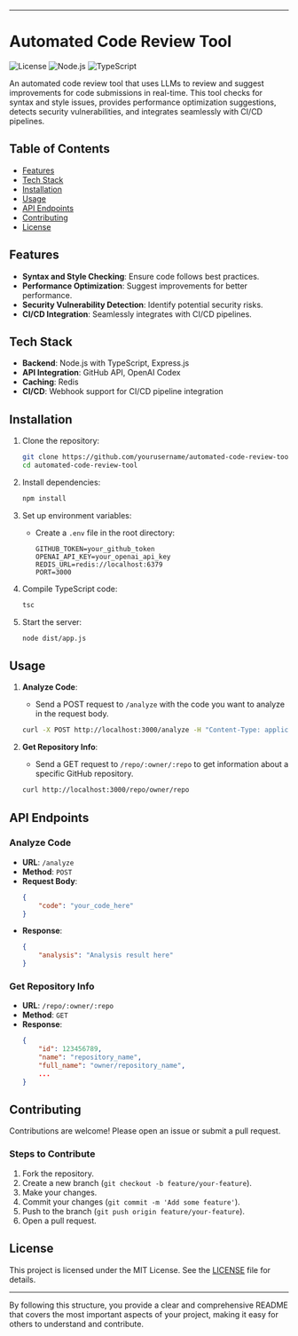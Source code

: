 

---

# Automated Code Review Tool

![License](https://img.shields.io/badge/license-MIT-blue.svg)
![Node.js](https://img.shields.io/badge/node.js-v14.17.0-green)
![TypeScript](https://img.shields.io/badge/typescript-v4.3.5-blue)

An automated code review tool that uses LLMs to review and suggest improvements for code submissions in real-time. This tool checks for syntax and style issues, provides performance optimization suggestions, detects security vulnerabilities, and integrates seamlessly with CI/CD pipelines.

## Table of Contents
- [Features](#features)
- [Tech Stack](#tech-stack)
- [Installation](#installation)
- [Usage](#usage)
- [API Endpoints](#api-endpoints)
- [Contributing](#contributing)
- [License](#license)

## Features
- **Syntax and Style Checking**: Ensure code follows best practices.
- **Performance Optimization**: Suggest improvements for better performance.
- **Security Vulnerability Detection**: Identify potential security risks.
- **CI/CD Integration**: Seamlessly integrates with CI/CD pipelines.

## Tech Stack
- **Backend**: Node.js with TypeScript, Express.js
- **API Integration**: GitHub API, OpenAI Codex
- **Caching**: Redis
- **CI/CD**: Webhook support for CI/CD pipeline integration

## Installation
1. Clone the repository:
    ```bash
    git clone https://github.com/yourusername/automated-code-review-tool.git
    cd automated-code-review-tool
    ```

2. Install dependencies:
    ```bash
    npm install
    ```

3. Set up environment variables:
    - Create a `.env` file in the root directory:
        ```env
        GITHUB_TOKEN=your_github_token
        OPENAI_API_KEY=your_openai_api_key
        REDIS_URL=redis://localhost:6379
        PORT=3000
        ```

4. Compile TypeScript code:
    ```bash
    tsc
    ```

5. Start the server:
    ```bash
    node dist/app.js
    ```

## Usage
1. **Analyze Code**:
    - Send a POST request to `/analyze` with the code you want to analyze in the request body.
    ```bash
    curl -X POST http://localhost:3000/analyze -H "Content-Type: application/json" -d '{"code": "your_code_here"}'
    ```

2. **Get Repository Info**:
    - Send a GET request to `/repo/:owner/:repo` to get information about a specific GitHub repository.
    ```bash
    curl http://localhost:3000/repo/owner/repo
    ```

## API Endpoints
### Analyze Code
- **URL**: `/analyze`
- **Method**: `POST`
- **Request Body**:
    ```json
    {
        "code": "your_code_here"
    }
    ```
- **Response**:
    ```json
    {
        "analysis": "Analysis result here"
    }
    ```

### Get Repository Info
- **URL**: `/repo/:owner/:repo`
- **Method**: `GET`
- **Response**:
    ```json
    {
        "id": 123456789,
        "name": "repository_name",
        "full_name": "owner/repository_name",
        ...
    }
    ```

## Contributing
Contributions are welcome! Please open an issue or submit a pull request.

### Steps to Contribute
1. Fork the repository.
2. Create a new branch (`git checkout -b feature/your-feature`).
3. Make your changes.
4. Commit your changes (`git commit -m 'Add some feature'`).
5. Push to the branch (`git push origin feature/your-feature`).
6. Open a pull request.

## License
This project is licensed under the MIT License. See the [LICENSE](LICENSE) file for details.

---

By following this structure, you provide a clear and comprehensive README that covers the most important aspects of your project, making it easy for others to understand and contribute.
